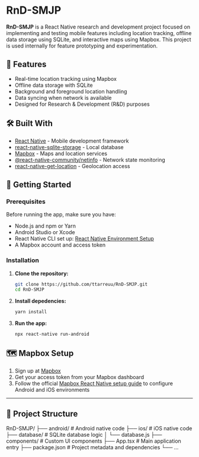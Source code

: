 # RnD-SMJP

**RnD-SMJP** is a React Native research and development project focused on implementing and testing mobile features including location tracking, offline data storage using SQLite, and interactive maps using Mapbox. This project is used internally for feature prototyping and experimentation.

## 📌 Features

- Real-time location tracking using Mapbox
- Offline data storage with SQLite
- Background and foreground location handling
- Data syncing when network is available
- Designed for Research & Development (R&D) purposes

## 🛠️ Built With

- [React Native](https://reactnative.dev/) - Mobile development framework
- [react-native-sqlite-storage](https://github.com/andpor/react-native-sqlite-storage) - Local database
- [Mapbox](https://docs.mapbox.com/react-native/maps/) - Maps and location services
- [@react-native-community/netinfo](https://github.com/react-native-netinfo/react-native-netinfo) - Network state monitoring
- [react-native-get-location](https://github.com/gitim/react-native-get-location) - Geolocation access

## 🚀 Getting Started

### Prerequisites

Before running the app, make sure you have:

- Node.js and npm or Yarn
- Android Studio or Xcode
- React Native CLI set up: [React Native Environment Setup](https://reactnative.dev/docs/environment-setup)
- A Mapbox account and access token

### Installation

1. **Clone the repository:**

   ```bash
   git clone https://github.com/ttarreuu/RnD-SMJP.git
   cd RnD-SMJP
2. **Install depedencies:**

   ```bash
   yarn install
3. **Run the app:**
   ```bash
   npx react-native run-android

## 🗺️ Mapbox Setup

1. Sign up at [Mapbox](https://account.mapbox.com/)
2. Get your access token from your Mapbox dashboard
3. Follow the official [Mapbox React Native setup guide](https://docs.mapbox.com/react-native/maps/overview/) to configure Android and iOS environments

---

## 📂 Project Structure

RnD-SMJP/
├── android/ # Android native code
├── ios/ # iOS native code
├── database/ # SQLite database logic
│ └── database.js
├── components/ # Custom UI components
├── App.tsx # Main application entry
├── package.json # Project metadata and dependencies
└── ...


